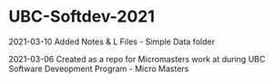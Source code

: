 # UBC-Softdev-2021

2021-03-10 Added Notes & L Files - Simple Data folder

2021-03-06 Created as a repo for Micromasters work at during UBC Software Deveopment Program - Micro Masters
